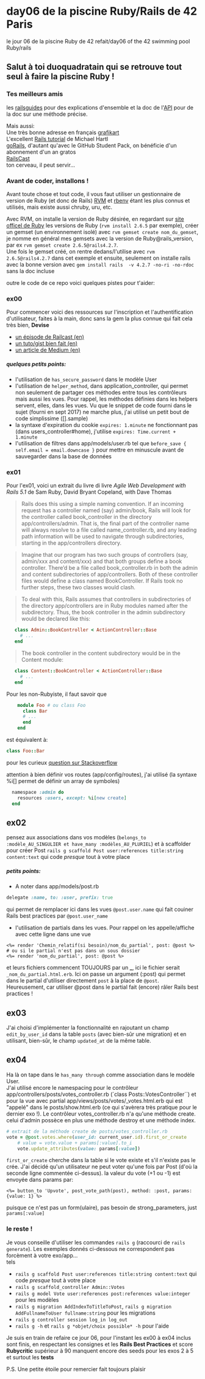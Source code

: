 # day06 de la piscine Ruby/Rails de 42 Paris
le jour 06 de la piscine Ruby de 42 refait/day06 of the 42 swimming pool Ruby/rails  
  
## Salut à toi duoquadratain qui se retrouve tout seul à faire la piscine Ruby !  
  
  
### Tes meilleurs amis  
les [railsguides](https://guides.rubyonrails.org/) pour des explications d'ensemble et la doc de l'[API](https://api.rubyonrails.org/) pour de la doc sur une méthode précise.  
  
Mais aussi:  
Une très bonne adresse en français [grafikart](https://www.grafikart.fr/tutoriels/ruby-on-rails)  
L'excellent [Rails tutorial](https://www.railstutorial.org/book) de Michael Hartl  
[goRails](https://gorails.com/series), d'autant qu'avec le GitHub Student Pack, on bénéficie d'un abonnement d'un an gratos  
[RailsCast](http://railscasts.com/)  
ton cerveau, il peut servir...    
  
### Avant de coder, installons !  
Avant toute chose et tout code, il vous faut utiliser un gestionnaire de version de Ruby (et donc de Rails) [RVM](https://rvm.io/) et [rbenv](https://github.com/rbenv/rbenv#readme) étant les plus connus et utilisés, mais existe aussi chruby, uru, etc.  
  
Avec RVM, on installe la version de Ruby désirée, en regardant sur [site officel de Ruby](https://www.ruby-lang.org/en/downloads/releases/) les versions de Ruby (`rvm install 2.6.5` par exemple), créer un gemset (un environnement isolé) avec `rvm gemset create nom_du_gemset`, je nomme en général mes gemsets avec la version de Ruby@rails_version, par ex `rvm gemset create 2.6.5@rails4.2.7`.  
Une fois le gemset créé, on rentre dedans/l'utilise avec `rvm 2.6.5@rails4.2.7` dans cet exemple et ensuite, seulement on installe rails avec la bonne version avec `gem install rails  -v 4.2.7 -no-ri -no-rdoc` sans la doc incluse  


outre le code de ce repo voici quelques pistes pour t'aider:  

### ex00  

Pour commencer voici des ressources sur l'inscription et l'authentification d'utilisateur, faites à la main, donc sans la gem la plus connue qui fait cela très bien, **Devise**  
* [un épisode de Railcast (en)](http://railscasts.com/episodes/250-authentication-from-scratch-revised)  
* [un tuto/gist bien fait (en)](https://gist.github.com/iscott/4618dc0c85acb3daa5c26641d8be8d0d)  
* [un article de Medium (en)](https://medium.com/@ColeHall/rails-authorization-without-using-3rd-party-gems-47545c694343)  
  
  
##### quelques petits points:  
* l'utilisation de `has_secure_password` dans le modèle User
* l'utilisation de `helper_method`, dans application_controller, qui permet non seulement de partager ces méthodes entre
tous les contrôleurs mais aussi les vues. Pour rappel, les méthodes définies dans les helpers servent, elles, dans les vues. 
Vu que le snippet de code fourni dans le sujet (fourni en sept 2017) ne marche plus, j'ai utilisé un petit bout de code 
simplissime ([].sample)  
* la syntaxe d'expiration du cookie `expires: 1.minute` ne fonctionnant pas (dans users_controller#home), j'utilise
`expires: Time.current + 1.minute`
* l'utilisation de filtres dans app/models/user.rb tel que `before_save { self.email = email.downcase }` pour mettre en 
minuscule avant de sauvegarder dans la base de données   

### ex01  
Pour l'ex01, voici un extrait du livre di livre *Agile Web Development with Rails 5.1*  de Sam Ruby, David Bryant Copeland, with Dave Thomas  

> Rails does this using a simple naming convention. If an incoming request has a controller named (say) admin/book, Rails will look for the controller called book_controller in the directory app/controllers/admin. That is, the final part of the controller name will always resolve to a file called name_controller.rb, and any leading path information will be used to navigate through subdirectories, starting in the app/controllers directory.

> Imagine that our program has two such groups of controllers (say, admin/xxx and content/xxx) and that both groups define a book controller. There’d be a file called book_controller.rb in both the admin and content subdirectories of app/controllers. Both of these controller files would define a class named BookController. If Rails took no further steps, these two classes would clash.

> To deal with this, Rails assumes that controllers in subdirectories of the directory app/controllers are in Ruby modules named after the subdirectory. Thus, the book controller in the admin subdirectory would be declared like this:

> 
```ruby
​ 	​class​ Admin::BookController < ActionController::Base
​ 	  ​# ...​
​ 	​end​
```
> The book controller in the content subdirectory would be in the Content module:
```ruby
​ 	​class​ Content::BookController < ActionController::Base
​ 	  ​# ...​
​ 	​end​
```

Pour les non-Rubyiste, il faut savoir que
```ruby
	module Foo # ou class Foo
	  class Bar
	  # ...
	  end
	end
```
est équivalent à:  
```ruby
class Foo::Bar
``` 
pour les curieux [question sur Stackoverflow](https://stackoverflow.com/questions/7821459/whats-the-difference-between-these-ruby-namespace-conventions)  

attention à bien définir vos routes (app/config/routes), j'ai utilisé (la syntaxe %i[] permet de définir un array de symboles)
```ruby
  namespace :admin do
    resources :users, except: %i[new create]
  end
```  

## ex02  
pensez aux associations dans vos modèles (`belongs_to :modèle_AU_SINGULIER et have_many :modèles_AU_PLURIEL`) et à 
scaffolder pour créer Post `rails g scaffold Post user:references title:string content:text` qui code *presque* 
tout à votre place  
  
##### petits points:  
* A noter dans app/models/post.rb
```ruby
delegate :name, to: :user, prefix: true
```  
qui permet de remplacer ici dans les vues `@post.user.name` qui fait couiner Rails best practices par `@post.user_name`
* l'utilisation de partials dans les vues. Pour rappel on les appelle/affiche avec cette ligne dans une vue
```erbruby
<%= render 'Chemin_relatif(si besoin)/nom_du_partial', post: @post %>
# ou si le partial n'est pas dans un sous dossier
<%= render 'nom_du_partial', post: @post %>
```  
et leurs fichiers commencent TOUJOURS par un **_**, ici le fichier serait `_nom_du_partial.html.erb`. Ici on passe un 
argument (:post) qui permet dans le partial d'utiliser directement `post` à la place de `@post`. Heureusement, car utiliser
@post dans le partial fait (encore) râler Rails best practices !  
  
## ex03  
J'ai choisi d'implémenter la fonctionnalité en rajoutant un champ `edit_by_user_id` dans la table `posts` (avec bien-sûr 
une migration) et en utilisant, bien-sûr, le champ `updated_at`  de la même table.  

## ex04  
Ha là on tape dans le `has_many through` comme association dans le modèle User.  
J'ai utilisé encore le namespacing pour 
le contrôleur app/controllers/posts/votes_controller.rb (`class Posts::VotesController``) et pour la vue avec partial
app/views/posts/votes/_votes.html.erb qui est "appelé" dans le posts/show.html.erb (ce qui s'avèrera très pratique pour 
le dernier exo !). Le contrôleur votes_controller.rb n'a qu'une méthode create. celui d'admin possèce en plus une méthode 
destroy et une méthode index.
```ruby
# extrait de la méthode create de posts/votes_controller.rb
vote = @post.votes.where(user_id: current_user.id).first_or_create
    # value = vote.value + params[:value].to_i
    vote.update_attributes(value: params[:value])
```
`first_or_create` cherche dans la table si le vote existe et s'il n'existe pas le crée. J'ai décidé qu'un utilisateur ne
 peut voter qu'une fois par Post (d'où la seconde ligne commentée ci-dessus). la valeur du vote (+1 ou -1) est envoyée 
 dans params par:
 ```erbruby
<%= button_to 'Upvote', post_vote_path(post), method: :post, params: {value: 1} %>
```
puisque ce n'est pas un form(ulaire), pas besoin de strong_parameters, just `params[:value]`  

### le reste !  
Je vous conseille d'utiliser les commandes `rails g`  (raccourci de `rails generate`). Les exemples donnés ci-dessous 
ne correspondent pas forcèment à votre exo/app...  
tels 
* `rails g scaffold Post user:references title:string content:text` qui code *presque* tout à votre place  
* `rails g scaffold_controller Admin::Votes`  
* `rails g model Vote user:references post:references value:integer` pour les modèles
* `rails g migration AddIndexToTitleToPost`, `rails g migration AddFullnameToUser fullname:string` pour les migrations  
* `rails g controller session log_in log_out`
* `rails g -h` et `rails g *objet/choix possible* -h` pour l'aide

Je suis en train de refaire ce jour 06, pour l'instant les ex00 à ex04 inclus sont finis, en respectant les consignes et les **Rails Best Practices** et score **Rubycritic** supérieur à 90
manquent encore des seeds pour les exos 2 à 5 et surtout les **tests**  

P.S. Une petite étoile pour remercier fait toujours plaisir